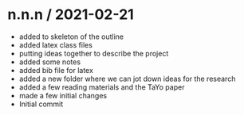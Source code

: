 
n.n.n / 2021-02-21
==================

  * added to skeleton of the outline
  * added latex class files
  * putting ideas together to describe the project
  * added some notes
  * added bib file for latex
  * added a new folder where we can jot down ideas for the research
  * added a few reading materials and the TaYo paper
  * made a few initial changes
  * Initial commit
